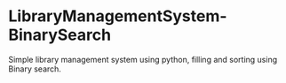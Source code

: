 # LibraryManagementSystem-BinarySearch
Simple library management system using python, filling and sorting using Binary search.
